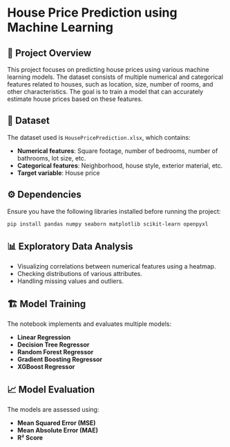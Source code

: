 # House Price Prediction using Machine Learning

## 📌 Project Overview
This project focuses on predicting house prices using various machine learning models. The dataset consists of multiple numerical and categorical features related to houses, such as location, size, number of rooms, and other characteristics. The goal is to train a model that can accurately estimate house prices based on these features.

## 📂 Dataset
The dataset used is `HousePricePrediction.xlsx`, which contains:
- **Numerical features**: Square footage, number of bedrooms, number of bathrooms, lot size, etc.
- **Categorical features**: Neighborhood, house style, exterior material, etc.
- **Target variable**: House price

## ⚙️ Dependencies
Ensure you have the following libraries installed before running the project:
```bash
pip install pandas numpy seaborn matplotlib scikit-learn openpyxl
```

## 📊 Exploratory Data Analysis
- Visualizing correlations between numerical features using a heatmap.
- Checking distributions of various attributes.
- Handling missing values and outliers.

## 🏗️ Model Training
The notebook implements and evaluates multiple models:
- **Linear Regression**
- **Decision Tree Regressor**
- **Random Forest Regressor**
- **Gradient Boosting Regressor**
- **XGBoost Regressor**

## 📈 Model Evaluation
The models are assessed using:
- **Mean Squared Error (MSE)**
- **Mean Absolute Error (MAE)**
- **R² Score**
